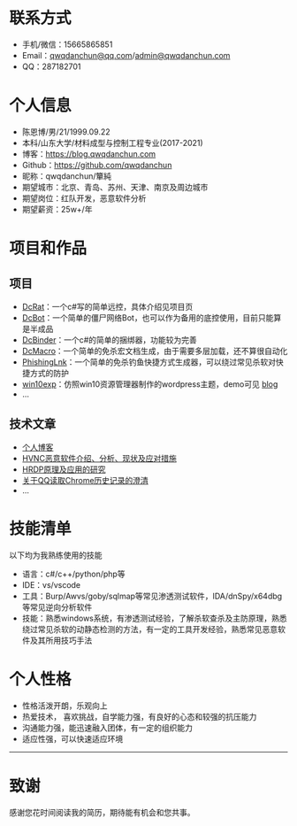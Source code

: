 # 联系方式

- 手机/微信：15665865851
- Email：qwqdanchun@qq.com/admin@qwqdanchun.com
- QQ：287182701

# 个人信息

 - 陈恩博/男/21/1999.09.22
 - 本科/山东大学/材料成型与控制工程专业(2017-2021)
 - 博客：https://blog.qwqdanchun.com
 - Github：https://github.com/qwqdanchun
 - 昵称：qwqdanchun/簞純
 - 期望城市：北京、青岛、苏州、天津、南京及周边城市
 - 期望岗位：红队开发，恶意软件分析
 - 期望薪资：25w+/年


# 项目和作品

## 项目

  - [DcRat](https://github.com/qwqdanchun/DcRat)：一个c#写的简单远控，具体介绍见项目页
  - [DcBot](https://github.com/qwqdanchun/DcBot)：一个简单的僵尸网络Bot，也可以作为备用的底控使用，目前只能算是半成品
  - [DcBinder](https://github.com/qwqdanchun/DcBinder)：一个c#的简单的捆绑器，功能较为完善
  - [DcMacro](https://github.com/qwqdanchun/DcMacro)：一个简单的免杀宏文档生成，由于需要多层加载，还不算很自动化
  - [PhishingLnk](https://github.com/qwqdanchun/PhishingLnk)：一个简单的免杀钓鱼快捷方式生成器，可以绕过常见杀软对快捷方式的防护
  - [win10exp](https://github.com/qwqdanchun/win10exp)：仿照win10资源管理器制作的wordpress主题，demo可见    [blog](https://blog.qwqdanchun.com)
  - ...

## 技术文章

- [个人博客](https://blog.qwqdanchun.cn)
- [HVNC恶意软件介绍、分析、现状及应对措施](https://bbs.pediy.com/thread-264956.htm)
- [HRDP原理及应用的研究](https://bbs.pediy.com/thread-265188.htm) 
- [关于QQ读取Chrome历史记录的澄清 ](https://bbs.pediy.com/thread-265359.htm) 
- ...
        
# 技能清单

以下均为我熟练使用的技能

- 语言：c#/c++/python/php等
- IDE：vs/vscode
- 工具：Burp/Awvs/goby/sqlmap等常见渗透测试软件，IDA/dnSpy/x64dbg等常见逆向分析软件
- 技能：熟悉windows系统，有渗透测试经验，了解杀软查杀及主防原理，熟悉绕过常见杀软的动静态检测的方法，有一定的工具开发经验，熟悉常见恶意软件及其所用技巧手法

# 个人性格

- 性格活泼开朗，乐观向上
- 热爱技术， 喜欢挑战，自学能力强，有良好的心态和较强的抗压能力
- 沟通能力强，能迅速融入团体，有一定的组织能力
- 适应性强，可以快速适应环境

---      
# 致谢
感谢您花时间阅读我的简历，期待能有机会和您共事。
